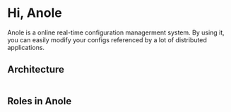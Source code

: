 # Hi, Anole
Anole is a online real-time configuration managerment system. By using it, you can easily modify your configs referenced by a lot of distributed applications.

## Architecture
![]()

## Roles in Anole
![]()


